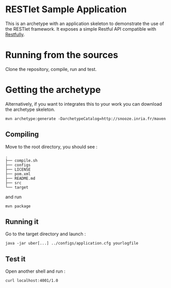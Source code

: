 RESTlet Sample Application
==========================

This is an archetype with an application skeleton to demonstrate the use of the RESTlet framework.
It exposes a simple Restful API compatible with [Restfully](https://github.com/crohr/restfully).

# Running from the sources

Clone the repository, compile, run and test.

# Getting the archetype 

Alternatively, if you want to integrates this to your work you can download the archetype skeleton.
```
mvn archetype:generate -DarchetypeCatalog=http://snooze.inria.fr/maven
```

## Compiling 


Move to the root directory, you should see : 

```
.
├── compile.sh
├── configs
├── LICENSE
├── pom.xml
├── README.md
├── src
└── target
```

and run 

```
mvn package
```

## Running it

Go to the target directory and launch : 

```
java -jar uber[...] ../configs/application.cfg yourlogfile
```

## Test it 

Open another shell and run : 

```
curl localhost:4001/1.0
```


